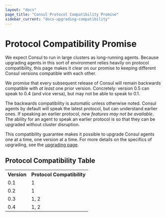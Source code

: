 ```yaml
---
layout: "docs"
page_title: "Consul Protocol Compatibility Promise"
sidebar_current: "docs-upgrading-compatibility"
---
```


# Protocol Compatibility Promise

We expect Consul to run in large clusters as long-running agents. Because
upgrading agents in this sort of environment relies heavily on protocol
compatibility, this page makes it clear on our promise to keeping different
Consul versions compatible with each other.

We promise that every subsequent release of Consul will remain backwards
compatible with _at least_ one prior version. Concretely: version 0.5 can
speak to 0.4 (and vice versa), but may not be able to speak to 0.1.

The backwards compatibility is automatic unless otherwise noted. Consul agents by
default will speak the latest protocol, but can understand earlier
ones. If speaking an earlier protocol, _new features may not be available_.
The ability for an agent to speak an earlier protocol is so that they
can be upgraded without cluster disruption.

This compatibility guarantee makes it possible to upgrade Consul agents one
at a time, one version at a time. For more details on the specifics of
upgrading, see the [upgrading page](/docs/upgrading.html).

## Protocol Compatibility Table

<table class="table table-bordered table-striped">
<tr>
<th>Version</th>
<th>Protocol Compatibility</th>
</tr>
<tr>
<td>0.1</td>
<td>1</td>
</tr>
<tr>
<td>0.2</td>
<td>1</td>
</tr>
<tr>
<td>0.3</td>
<td>1, 2</td>
</tr>
<tr>
<td>0.4</td>
<td>1, 2</td>
</tr>
</table>

